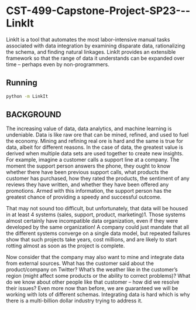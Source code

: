 # CST-499-Capstone-Project-SP23---LinkIt
LinkIt is a tool that automates the most labor-intensive manual tasks associated with data integration by examining disparate data, rationalizing the schema, and finding natural linkages. LinkIt provides an extensible framework so that the range of data it understands can be expanded over time – perhaps even by non-programmers.

## Running
```sh
python -m LinkIt
```

## BACKGROUND
The increasing value of data, data analytics, and machine learning is undeniable. Data is like raw ore that
can be mined, refined, and used to fuel the economy. Mining and refining real ore is hard and
the same is true for data, albeit for different reasons. In the case of data, the greatest value is
derived when multiple data sets are used together to create new insights. For example, imagine
a customer calls a support line at a company. The moment the support person answers the
phone, they ought to know whether there have been previous support calls, what products the
customer has purchased, how they rated the products, the sentiment of any reviews they have
written, and whether they have been offered any promotions. Armed with this information, the
support person has the greatest chance of providing a speedy and successful outcome.

That may not sound too difficult, but unfortunately, that data will be housed in at least 4 systems (sales,
support, product, marketing)1. Those systems almost certainly have incompatible data
organization, even if they were developed by the same organization! A company could just
mandate that all the different systems converge on a single data model, but repeated failures
show that such projects take years, cost millions, and are likely to start rotting almost as soon as
the project is complete.

Now consider that the company may also want to mine and integrate data from external sources. What
has the customer said about the product/company on Twitter? What’s the weather like in the
customer’s region (might affect some products or the ability to correct problems)? What do we
know about other people like that customer – how did we resolve their issues? Even more now
than before, we are guaranteed we will be working with lots of different schemas.
Integrating data is hard which is why there is a multi-billion dollar industry trying to address it.
